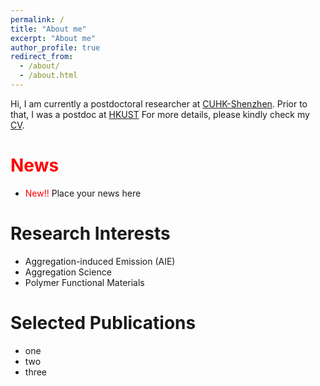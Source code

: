 ```yaml
---
permalink: /
title: "About me"
excerpt: "About me"
author_profile: true
redirect_from: 
  - /about/
  - /about.html
---
```


Hi, I am currently a postdoctoral researcher at [CUHK-Shenzhen](https://www.cuhk.edu.cn/en). Prior to that, I was a postdoc at [HKUST](https://hkust.edu.hk/) For more details, please kindly check my [CV]().



# <span style="color:red">News</span>
* <span style="color:red">New!!</span> Place your news here

# Research Interests
* Aggregation-induced Emission (AIE)
* Aggregation Science
* Polymer Functional Materials

# Selected Publications
* one
* two
* three